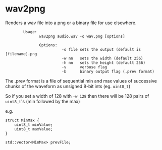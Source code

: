 # wav2png

Renders a wav file into a png or a binary file for use elsewhere.

```
		Usage:                                                             
		       wav2png audio.wav -o wav.png [options]                      
		                                                                   
		       Options:                                                    
		                 -o file sets the output (default is [filename].png
		                 -w nn   sets the width (default 256)              
		                 -h nn   sets the height (default 256)             
		                 -v      verbose flag                              
		                 -b      binary output flag (.prev format)         
```

The .prev format is a file of sequential min and max values of successive chunks of the waveform as unsigned 8-bit ints (eg. ```uint8_t```)

So if you set a width of 128 with ```-w 128``` then there will be 128 pairs of ```uint8_t```'s (min followed by the max)

e.g.

```
struct MinMax {
	uint8_t minValue;
	uint8_t maxValue;
}

std::vector<MinMax> prevFile;
```